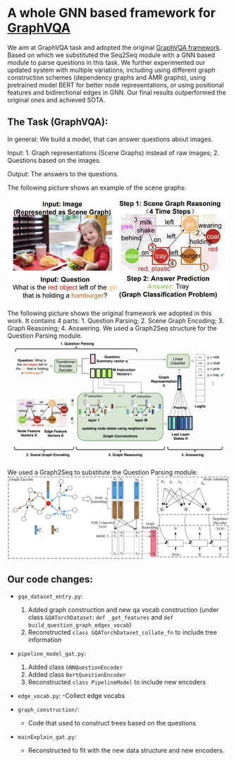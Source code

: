 # A whole GNN based framework for [GraphVQA](https://github.com/codexxxl/GraphVQA)


We aim at GraphVQA task and adopted the original [GraphVQA framework](https://github.com/codexxxl/GraphVQA). Based on which we substituted the Seq2Seq module with a GNN based module to parse questions in this task. We further experimented our updated system
with multiple variations, including using different graph construction schemes (dependency
graphs and AMR graphs), using pretrained
model BERT for better node representations,
or using positional features and bidirectional
edges in GNN. Our final results outperformed
the original ones and achieved SOTA.

## The Task (GraphVQA): 
In general: We build a model, that can answer questions about images.

Input: 1. Graph representations (Scene Graphs) instead of raw images; 2. Questions based on the images.

Output: The answers to the questions.

The following picture shows an example of the scene graphs:
![scene graphs](https://github.com/RealNicolasBourbaki/GraphVQA/blob/master/pics/graphvqa.png)

The following picture shows the original framework we adopted in this work. It contains 4 parts: 1. Question Parsing; 2. Scene Graph Encoding; 3. Graph Reasoning; 4. Answering. We used a Graph2Seq structure for the Question Parsing module.
![The framework we adopted in this work. It contains 4 parts: 1. Question Parsing; 2. Scene Graph Encoding; 3. Graph Reasoning; 4. Answering. We used a Graph2Seq structure for the Question Parsing module.](https://github.com/RealNicolasBourbaki/GraphVQA/blob/master/pics/graphVQA_framework.png)

We used a Graph2Seq to substitute the Question Parsing module:
![The Graph2Seq sturcture we used](https://github.com/RealNicolasBourbaki/GraphVQA/blob/master/pics/g2s.JPG)

## Our code changes:
* ```gqa_dataset_entry.py```: 
	1. Added graph construction and new qa vocab construction (under class ```GQATorchDataset```: ```def _get_features``` and ```def build_question_graph_edges_vocab```)
	2. Reconstructed ```class GQATorchDataset_collate_fn``` to include tree information

* ```pipeline_model_gat.py```:
	1. Added class ```GNNQuestionEncoder```
	2. Added class ```BertQuestionEncoder```
	3. Reconstructed ```class PipelineModel``` to include new encoders

* ```edge_vocab.py```: 
	-Collect edge vocabs

* ```graph_construction/```:
	- Code that used to construct trees based on the questions

* ```mainExplain_gat.py```:
	- Reconstructed to fit with the new data structure and new encoders.
